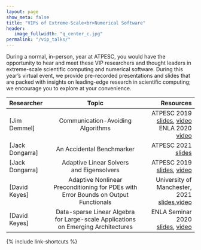 ```yaml
---
layout: page
show_meta: false
title: "VIPs of Extreme-Scale<br>Numerical Software"
header:
   image_fullwidth: "q_center_c.jpg"
permalink: "/vip_talks/"
---
```

During a normal, in-person, year at ATPESC, you would have the opportunity to hear and
meet these VIP researchers and thought leaders in extreme-scale scientific computing and
numerical software.  During this year’s virtual event, we provide pre-recorded
presentations and slides that are packed with insights on leading-edge research in
scientific computing; we encourage you to explore at your convenience.

|Researcher|Topic|Resources|
|:---|:---:|---:|
|[Jim Demmel]|Communication-Avoiding Algorithms|ATPESC 2019<br>[slides](https://extremecomputingtraining.anl.gov/files/2019/08/ATPESC_2019_Track-5_3_8-6_835am_Demmel-Communication-Avoiding_Algorithms.pdf), [video](https://www.youtube.com/watch?v=iPCBCjgoAbk&list=PLGj2a3KTwhRYdxtu7uxRvfs26tQKOx3pr&index=2)<br>ENLA 2020<br>[video](https://www.youtube.com/watch?v=42f0nOw2Nlg)|
|[Jack Dongarra]|An Accidental Benchmarker|ATPESC 2021<br>[slides](https://press3.mcs.anl.gov/atpesc/files/2021/08/ATPESC-2021-Track-0-Talk-3-Dongarra-Keynote-Presentation.pdf)|
|[Jack Dongarra]|Adaptive Linear Solvers<br>and Eigensolvers|ATPESC 2019<br>[slides](https://extremecomputingtraining.anl.gov/files/2019/08/ATPESC_2019_Track-5_1_8-5_830am_Dongarra-Adaptive_Linear_Solvers_and_Eigensolvers.pdf), [video](https://www.youtube.com/watch?v=TPP5LavGEiI&list=PLGj2a3KTwhRYdxtu7uxRvfs26tQKOx3pr&index=1)|
|[David Keyes]|Adaptive Nonlinear Preconditioning for PDEs with Error Bounds on Output Functionals|University of Manchester, 2021<br>[slides]({{{site.url}}{{site.baseurl}}/files/ATPESC-2021-Track-5-VIP-Keys-Manchester2021.pdf),[video](https://www.youtube.com/watch?v=qdkssGFdkcI)|
|[David Keyes]|Data-sparse Linear Algebra for Large-scale Applications on Emerging Architectures|ENLA Seminar 2020<br>[slides]({{site.url}}{{site.baseurl}}/files/ATPESC-2021-Track-5-VIP-Keyes-ENLA20200909.pdf), [video](https://www.youtube.com/watch?v=f5mEX_3wPJU)|

{% include link-shortcuts %}
